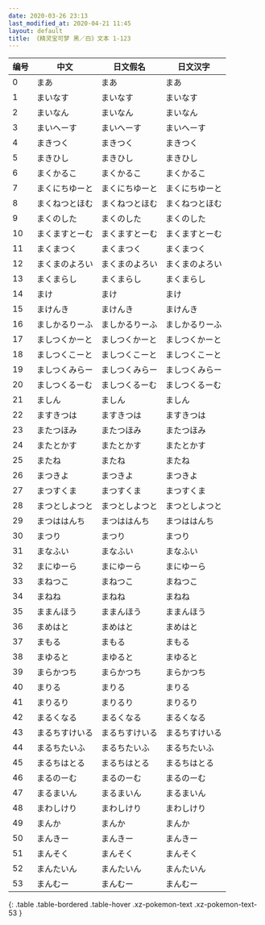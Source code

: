```yaml
---
date: 2020-03-26 23:13
last_modified_at: 2020-04-21 11:45
layout: default
title: 《精灵宝可梦 黑／白》文本 1-123
---
```

| 编号 | 中文 | 日文假名 | 日文汉字 |
| ---- | ---- | ---- | --- |
| 0 | まあ | まあ | まあ |
| 1 | まいなす | まいなす | まいなす |
| 2 | まいなん | まいなん | まいなん |
| 3 | まいへーす | まいへーす | まいへーす |
| 4 | まきつく | まきつく | まきつく |
| 5 | まきひし | まきひし | まきひし |
| 6 | まくかるこ | まくかるこ | まくかるこ |
| 7 | まくにちゆーと | まくにちゆーと | まくにちゆーと |
| 8 | まくねつとほむ | まくねつとほむ | まくねつとほむ |
| 9 | まくのした | まくのした | まくのした |
| 10 | まくますとーむ | まくますとーむ | まくますとーむ |
| 11 | まくまつく | まくまつく | まくまつく |
| 12 | まくまのよろい | まくまのよろい | まくまのよろい |
| 13 | まくまらし | まくまらし | まくまらし |
| 14 | まけ | まけ | まけ |
| 15 | まけんき | まけんき | まけんき |
| 16 | ましかるりーふ | ましかるりーふ | ましかるりーふ |
| 17 | ましつくかーと | ましつくかーと | ましつくかーと |
| 18 | ましつくこーと | ましつくこーと | ましつくこーと |
| 19 | ましつくみらー | ましつくみらー | ましつくみらー |
| 20 | ましつくるーむ | ましつくるーむ | ましつくるーむ |
| 21 | ましん | ましん | ましん |
| 22 | ますきつは | ますきつは | ますきつは |
| 23 | またつほみ | またつほみ | またつほみ |
| 24 | またとかす | またとかす | またとかす |
| 25 | またね | またね | またね |
| 26 | まつきよ | まつきよ | まつきよ |
| 27 | まつすくま | まつすくま | まつすくま |
| 28 | まつとしよつと | まつとしよつと | まつとしよつと |
| 29 | まつははんち | まつははんち | まつははんち |
| 30 | まつり | まつり | まつり |
| 31 | まなふい | まなふい | まなふい |
| 32 | まにゆーら | まにゆーら | まにゆーら |
| 33 | まねつこ | まねつこ | まねつこ |
| 34 | まねね | まねね | まねね |
| 35 | ままんほう | ままんほう | ままんほう |
| 36 | まめはと | まめはと | まめはと |
| 37 | まもる | まもる | まもる |
| 38 | まゆると | まゆると | まゆると |
| 39 | まらかつち | まらかつち | まらかつち |
| 40 | まりる | まりる | まりる |
| 41 | まりるり | まりるり | まりるり |
| 42 | まるくなる | まるくなる | まるくなる |
| 43 | まるちすけいる | まるちすけいる | まるちすけいる |
| 44 | まるちたいふ | まるちたいふ | まるちたいふ |
| 45 | まるちはとる | まるちはとる | まるちはとる |
| 46 | まるのーむ | まるのーむ | まるのーむ |
| 47 | まるまいん | まるまいん | まるまいん |
| 48 | まわしけり | まわしけり | まわしけり |
| 49 | まんか | まんか | まんか |
| 50 | まんきー | まんきー | まんきー |
| 51 | まんそく | まんそく | まんそく |
| 52 | まんたいん | まんたいん | まんたいん |
| 53 | まんむー | まんむー | まんむー |
{: .table .table-bordered .table-hover .xz-pokemon-text .xz-pokemon-text-53 }